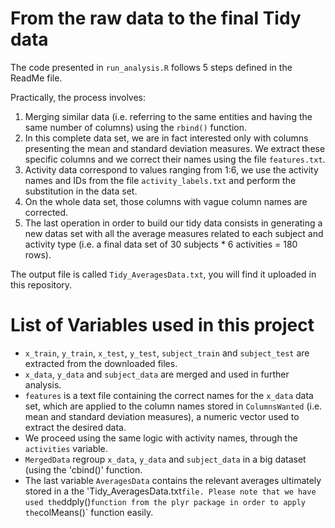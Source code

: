 # From the raw data to the final Tidy data

The code presented in `run_analysis.R` follows 5 steps defined in the ReadMe file.

Practically, the process involves:

1. Merging similar data (i.e. referring to the same entities and having the same number of columns) using the `rbind()` function.
2. In this complete data set, we are in fact interested only with columns presenting the mean and standard deviation measures. We extract these specific columns and we correct their names using the file `features.txt`.
3. Activity data correspond to values ranging from 1:6, we use the activity names and IDs from the file `activity_labels.txt` and perform the substitution in the data set.
4. On the whole data set, those columns with vague column names are corrected.
5. The last operation in order to build our tidy data consists in generating a new datas set with all the average measures related to each subject and activity type (i.e. a final data set of 30 subjects * 6 activities = 180 rows). 

The output file is called `Tidy_AveragesData.txt`, you will find it uploaded in this repository.

# List of Variables used in this project

- `x_train`, `y_train`, `x_test`, `y_test`, `subject_train` and `subject_test` are extracted from the downloaded files.
- `x_data`, `y_data` and `subject_data` are merged and used in  further analysis.
- `features` is a text file containing the correct names for the `x_data` data set, which are applied to the column names stored in `ColumnsWanted` (i.e. mean and standard deviation measures), a numeric vector used to extract the desired data.
- We proceed using the same logic with activity names, through the `activities` variable.
- `MergedData` regroup `x_data`, `y_data` and `subject_data` in a big dataset (using the 'cbind()' function.
- The last variable `AveragesData` contains the relevant averages ultimately stored in a the 'Tidy_AveragesData.txt` file. Please note that we have used the `ddply()` function from the plyr package in order to apply the `colMeans()` function easily.
